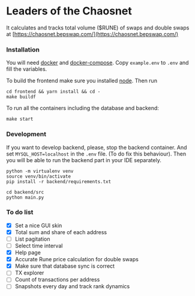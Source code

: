 Leaders of the Chaosnet
===============

It calculates and tracks total volume ($RUNE) of swaps and double swaps at
[https://chaosnet.bepswap.com/](https://chaosnet.bepswap.com/)

### Installation

You will need [docker](https://docs.docker.com/get-docker/) and [docker-compose](https://docs.docker.com/compose/install/).
Copy `example.env` to `.env` and fill the variables.

To build the frontend make sure you installed [node](https://nodejs.org/).
Then run

```
cd frontend && yarn install && cd -
make buildf
```

To run all the containers including the database and backend:

```
make start  
```

###  Development
If you want to develop backend, please, stop the backend container. And set
`MYSQL_HOST=localhost` in the `.env` file. (To do fix this behaviour). Then
you will be able to run the backend part in your IDE separately.

```
python -m virtualenv venv
source venv/bin/activate
pip install -r backend/requirements.txt

cd backend/src 
python main.py
```

### To do list
- [x] Set a nice GUI skin
- [x] Total sum and share of each address
- [ ] List pagitation
- [ ] Select time interval
- [x] Help page
- [x] Accurate Rune price calculation for double swaps
- [x] Make sure that database sync is correct
- [ ] TX explorer
- [ ] Count of transactions per address
- [ ] Snapshots every day and track rank dynamics
